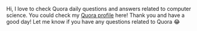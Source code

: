 Hi, I love to check Quora daily questions and answers related to computer science.
You could check my [Quora profile](http://www.quora.com/profile/Jonathan-Budiman-1) here!
Thank you and have a good day! Let me know if you have any questions related to Quora :joy:

